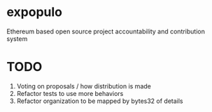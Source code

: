 # expopulo
Ethereum based open source project accountability and contribution system


# TODO
1. Voting on proposals / how distribution is made
2. Refactor tests to use more behaviors
3. Refactor organization to be mapped by bytes32 of details
